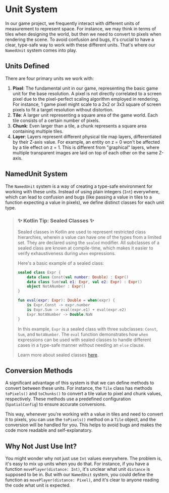 # Unit System

In our game project, we frequently interact with different units of measurement to represent space. For instance, we may think in terms of tiles when designing the world, but then we need to convert to pixels when rendering the scene. To avoid confusion and bugs, it's crucial to have a clear, type-safe way to work with these different units. That's where our `NamedUnit` system comes into play.

## Units Defined

There are four primary units we work with:

1. **Pixel**: The fundamental unit in our game, representing the basic game unit for the base resolution. A pixel is not directly correlated to a screen pixel due to the pixel-perfect scaling algorithm employed in rendering. For instance, 1 game pixel might scale to a 2x2 or 3x3 square of screen pixels to fit a target resolution without distortion.
2. **Tile**: A larger unit representing a square area of the game world. Each tile consists of a certain number of pixels.
3. **Chunk**: Even larger than a tile, a chunk represents a square area containing multiple tiles.
4. **Layer**: Layers represent different physical tile map layers, differentiated by their Z-axis value. For example, an entity on z = 0 won't be affected by a tile effect on z = 1. This is different from "graphical" layers, where multiple transparent images are laid on top of each other on the same Z-axis.

## NamedUnit System

The `NamedUnit` system is a way of creating a type-safe environment for working with these units. Instead of using plain integers (`Int`) everywhere, which can lead to confusion and bugs (like passing a value in tiles to a function expecting a value in pixels), we define distinct classes for each unit type.

> ### :sparkles: Kotlin Tip: Sealed Classes :sparkles:
> Sealed classes in Kotlin are used to represent restricted class hierarchies, wherein a value can have one of the types from a limited set. They are declared using the `sealed` modifier. All subclasses of a sealed class are known at compile-time, which makes it easier to verify exhaustiveness during `when` expressions.
>
> Here's a basic example of a sealed class:
> ```kotlin
> sealed class Expr {
>     data class Const(val number: Double) : Expr()
>     data class Sum(val e1: Expr, val e2: Expr) : Expr()
>     object NotANumber : Expr()
> }
>
> fun eval(expr: Expr): Double = when(expr) {
>     is Expr.Const -> expr.number
>     is Expr.Sum -> eval(expr.e1) + eval(expr.e2)
>     Expr.NotANumber -> Double.NaN
> }
> ```
>
> In this example, `Expr` is a sealed class with three subclasses: `Const`, `Sum`, and `NotANumber`. The `eval` function demonstrates how `when` expressions can be used with sealed classes to handle different cases in a type-safe manner without needing an `else` clause.
>
> Learn more about sealed classes [here](https://kotlinlang.org/docs/sealed-classes.html).

## Conversion Methods

A significant advantage of this system is that we can define methods to convert between these units. For instance, the `Tile` class has methods `toPixels()` and `toChunks()` to convert a tile value to pixel and chunk values, respectively. These methods use a predefined configuration (`SpatialConfig`) to ensure accurate conversions.

This way, whenever you're working with a value in tiles and need to convert it to pixels, you can use the `toPixels()` method on a `Tile` object, and the conversion will be handled for you. This helps to avoid bugs and makes the code more readable and self-explanatory.

## Why Not Just Use Int?

You might wonder why not just use `Int` values everywhere. The problem is, it's easy to mix up units when you do that. For instance, if you have a function `movePlayer(distance: Int)`, it's unclear what unit `distance` is supposed to be in. But with our `NamedUnit` system, you could define the function as `movePlayer(distance: Pixel)`, and it's clear to anyone reading the code what unit is expected.
